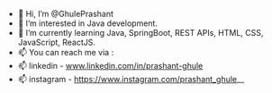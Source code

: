 - 👋 Hi, I’m @GhulePrashant
- 👀 I’m interested in Java development.
- 🌱 I’m currently learning Java, SpringBoot, REST APIs, HTML, CSS, JavaScript, ReactJS.
- 📫 You can reach me via : 
- 📫 linkedin - www.linkedin.com/in/prashant-ghule
- 📫 instagram - https://www.instagram.com/prashant_ghule__

<!---
GhulePrashant/GhulePrashant is a ✨ special ✨ repository because its `README.md` (this file) appears on your GitHub profile.
You can click the Preview link to take a look at your changes.
--->
